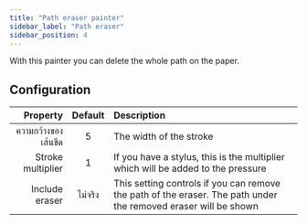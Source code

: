 ```yaml
---
title: "Path eraser painter"
sidebar_label: "Path eraser"
sidebar_position: 4
---
```



With this painter you can delete the whole path on the paper.

## Configuration

|            Property | Default | Description                                                                                                     |
| -------------------:|:-------:|:--------------------------------------------------------------------------------------------------------------- |
| ความกว้างของเส้นขีด |    5    | The width of the stroke                                                                                         |
|   Stroke multiplier |    1    | If you have a stylus, this is the multiplier which will be added to the pressure                                |
|      Include eraser | ไม่จริง | This setting controls if you can remove the path of the eraser. The path under the removed eraser will be shown |
